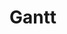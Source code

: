 # Gantt
    
<ClientOnly>
    <hpcc-vitepress style="width:100%;height:600px">
        <div id="placeholder" style="width:100%;height:600px">
        </div>
        <script type="module">
            import { Gantt } from "@hpcc-js/chart";
            
            new Gantt()
                .target("target")
                .columns(["Water State Changes", "Values"])
                .data([
                    ["Solid", [0, 273]],
                    ["Liquid", [273, 373]],
                    ["Gas", [373, 650]]
                ])
                .tooltipValueFormat(",.0f")
                .orientation("horizontal")
                .yAxisType("linear")
                .yAxisStacked(false)
                .yAxisTitle("Kelvin")
                .render()
                ;
            
        </script>
    </hpcc-vitepress>
</ClientOnly>


## Events

### click

_Emitted whenever the user clicks on a data element._

### dblclick

_Emitted whenever the user double-clicks on a data element._


## More Examples

<ClientOnly>
    <hpcc-vitepress style="width:100%;height:600px">
        <div id="placeholder" style="width:100%;height:600px">
        </div>
        <script type="module">
            import { Gantt } from "@hpcc-js/chart";
            
            new Gantt()
                .target("target")
                .columns(["Project", "Date Range"])
                .data([
                    ["Docs", ["2012-09-09", "2012-10-09"]],
                    ["Coding", ["2011-08-09", "2012-09-09"]],
                    ["Specs", ["2010-07-09", "2011-08-09"]]
                ])
                .yAxisType("time")
                .yAxisTypeTimePattern("%Y-%m-%d")
                .render()
                ;
            
        </script>
    </hpcc-vitepress>
</ClientOnly>

